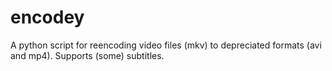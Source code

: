 encodey
=======

A python script for reencoding video files (mkv) to depreciated formats (avi and mp4). Supports (some) subtitles.
